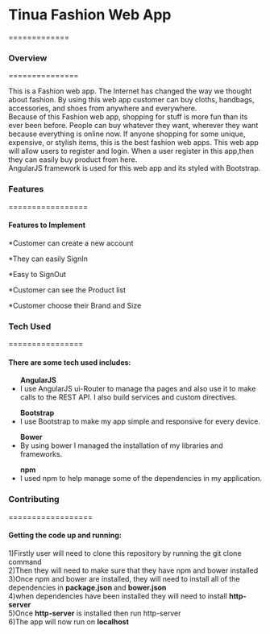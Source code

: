 <h1>Tinua Fashion Web App</h1>
=============
<h3>Overview</h3>
===============
<p>This is a Fashion web app. The Internet has changed the way we thought about fashion.
By using this web app customer can buy cloths, handbags, accessories, and shoes from anywhere
and everywhere.<br>
Because of this Fashion web app, shopping for stuff is more fun than its ever been before.
People can buy whatever they want, wherever they want because everything is online now. 
If anyone shopping for some unique, expensive, or stylish items, this is the best fashion web apps.
This web app will allow users to register and login. When a user register 
in this app,then they can easily buy product from here.<br>
AngularJS framework is used for this web app and its styled with Bootstrap.
</p>

<h3> Features </h3>
=================
<h4>Features to Implement</h4>
	   <p>*Customer can create a new account</p>
	   <p>*They can easily SignIn</p>
	   <p>*Easy to SignOut</p>
	   <p>*Customer can see the Product list</p>
	   <p>*Customer choose their Brand and Size </p>
	  
	
<h3>Tech Used</h3>
================
<h4>There are some tech used includes: </h4>
<ul>
  <b>AngularJS</b>
  <li>I use AngularJS ui-Router to manage tha pages and also use it to 
  make calls to the REST API. I also build services and custom directives.</li>
</ul>
<ul>
  <b>Bootstrap</b>
  <li>I use Bootstrap to make my app simple and responsive for every device.</li>
</ul>
<ul>
  <b>Bower</b>
  <li>By using bower I managed the installation of my libraries 
  and frameworks.</li>
</ul>
<ul>
  <b>npm</b>
  <li>I used npm to help manage some of  the dependencies in my application.</li>
</ul>


<h3>Contributing</h3>
==================
<h4>Getting the code up and running:</h4>
<p>
1)Firstly user will need to clone this repository by running the
 git clone <https://github.com/hureferdous/Stream-One-Project.git> command <br>
 2)Then they will need to make sure that they have npm and bower installed <br>
 3)Once npm and bower are installed, they will need to install all of the 
 dependencies in <b>package.json </b>and <b>bower.json</b> <br>
 4)when dependencies have been installed they will need to install <b>http-server</b> <br>
 5)Once <b>http-server</b> is installed then run http-server <br>
 6)The app will now run on <b>localhost</b><br>
 
 